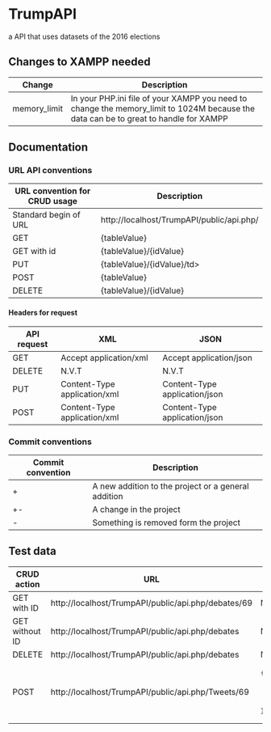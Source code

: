 # TrumpAPI
a API that uses datasets of the 2016  elections


<h2> Changes to XAMPP needed</h2>
<table>
<thead>
<tr>
<th>Change</th>
<th>Description</th>
</tr>
</thead>
<tbody>
 
<tr>
<td>memory_limit</td>
<td>In your PHP.ini file of your XAMPP you need to change the memory_limit to 1024M because the data can be to great to handle for XAMPP</td>
</tr>
</tbody>
</table>

<h2> Documentation</h2>
<h3> URL API conventions</h3>

<table>
<thead>
<tr>
<th>URL convention for CRUD usage</th>
<th>Description</th>
</tr>
</thead>
<tbody>
 
<tr>
<td>Standard begin of URL</td>
<td>http://localhost/TrumpAPI/public/api.php/</td>
</tr>
<tr>
<td>GET</td>
<td>{tableValue}</td>
</tr>
<tr>
<td>GET with id</td>
<td>{tableValue}/{idValue}</td>
</tr>
<tr>
<td>PUT</td>
<td>{tableValue}/{idValue}/td>
</tr>
<tr>
<td>POST</td>
<td>{tableValue}</td>
</tr>
<tr>
<td>DELETE</td>
<td>{tableValue}/{idValue}</td>
</tr>
</tbody>
</table>

<h4> Headers for request</h4>

<table>
<thead>
<tr>
<th>API request</th>
<th>XML</th>
 <th>JSON</th>
</tr>
</thead>
<tbody>
 
<tr>
<td>GET</td>
<td>Accept application/xml</td>
<td>Accept application/json</td>
</tr>

<tr>
<td>DELETE</td>
<td>N.V.T</td>
<td>N.V.T</td>
</tr>

<tr>
<td>PUT</td>
<td>Content-Type application/xml</td>
<td>Content-Type application/json</td>
</tr>
<tr>
<td>POST</td>
<td>Content-Type application/xml</td>
<td>Content-Type application/json</td>
</tr>
</tbody>
</table>
<h3> Commit conventions</h3>
<table>
<thead>
<tr>
<th>Commit convention</th>
<th>Description</th>
</tr>
</thead>
<tbody>
 
<tr>
<td>+</td>
<td>A new addition to the project or a general addition</td>
</tr>
<tr>
<td>+-</td>
<td>A change in the project</td>
</tr>
<td>-</td>
<td>Something is removed form the project</td>
</tr>
</tbody>
</table>


<h2> Test data</h2>
<table>
<thead>
<tr>
<th>CRUD action</th>
<th>URL</th>
<th>Body json</th>
<th>Body xml</th>
</tr>
</thead>
<tbody>
 
<tr>
<td>GET with ID</td>
<td>http://localhost/TrumpAPI/public/api.php/debates/69</td>
<td>N.V.T</td>
<td>N.V.T</td>
</tr>
<tr>
<td>GET without ID</td>
<td>http://localhost/TrumpAPI/public/api.php/debates</td>
<td>N.V.T</td>
<td>N.V.T</td>
</tr>
<tr>
<td>DELETE</td>
<td>http://localhost/TrumpAPI/public/api.php/debates</td>
<td>N.V.T</td>
<td>N.V.T</td>
</tr>
<td>POST</td>
<td>http://localhost/TrumpAPI/public/api.php/Tweets/69</td>
<td>
<pre>
{
   "id": "469",
   "person" : "thijs",
   "text" : "test",
   "date"    : "10/26/16"
}
</pre>
</td>
<td>
<pre>
	<body>
		<id> 469 </id>
		<person> thijs </person>
		<text> test </text>
		<date> 10/26/16 </date>
	</body>
</pre>
</td>
</tr>


</tbody>
</table>
